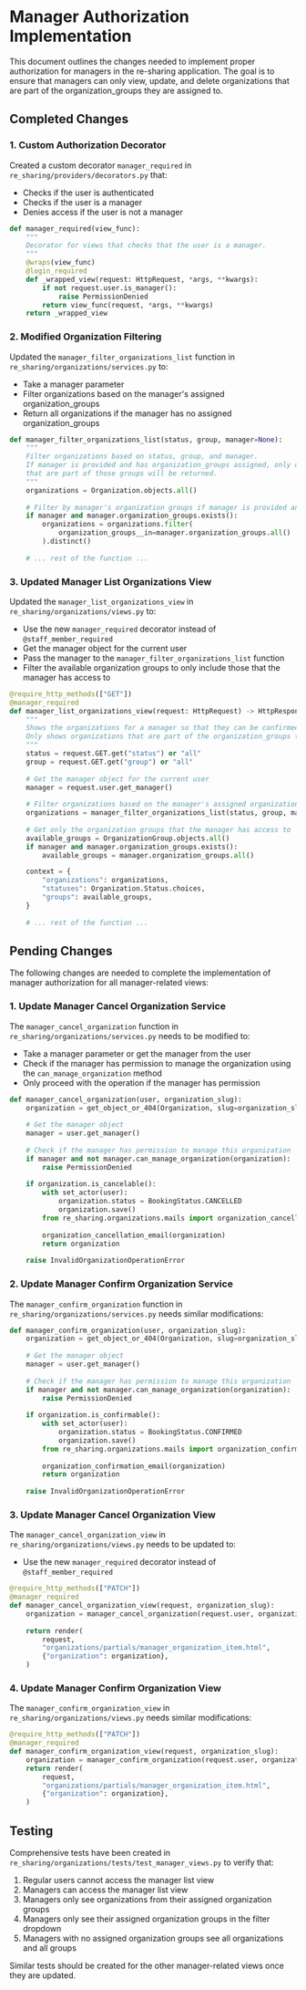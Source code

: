 # Manager Authorization Implementation

This document outlines the changes needed to implement proper authorization for managers in the re-sharing application. The goal is to ensure that managers can only view, update, and delete organizations that are part of the organization_groups they are assigned to.

## Completed Changes

### 1. Custom Authorization Decorator

Created a custom decorator `manager_required` in `re_sharing/providers/decorators.py` that:
- Checks if the user is authenticated
- Checks if the user is a manager
- Denies access if the user is not a manager

```python
def manager_required(view_func):
    """
    Decorator for views that checks that the user is a manager.
    """
    @wraps(view_func)
    @login_required
    def _wrapped_view(request: HttpRequest, *args, **kwargs):
        if not request.user.is_manager():
            raise PermissionDenied
        return view_func(request, *args, **kwargs)
    return _wrapped_view
```

### 2. Modified Organization Filtering

Updated the `manager_filter_organizations_list` function in `re_sharing/organizations/services.py` to:
- Take a manager parameter
- Filter organizations based on the manager's assigned organization_groups
- Return all organizations if the manager has no assigned organization_groups

```python
def manager_filter_organizations_list(status, group, manager=None):
    """
    Filter organizations based on status, group, and manager.
    If manager is provided and has organization_groups assigned, only organizations
    that are part of those groups will be returned.
    """
    organizations = Organization.objects.all()
    
    # Filter by manager's organization groups if manager is provided and has organization groups
    if manager and manager.organization_groups.exists():
        organizations = organizations.filter(
            organization_groups__in=manager.organization_groups.all()
        ).distinct()
    
    # ... rest of the function ...
```

### 3. Updated Manager List Organizations View

Updated the `manager_list_organizations_view` in `re_sharing/organizations/views.py` to:
- Use the new `manager_required` decorator instead of `@staff_member_required`
- Get the manager object for the current user
- Pass the manager to the `manager_filter_organizations_list` function
- Filter the available organization groups to only include those that the manager has access to

```python
@require_http_methods(["GET"])
@manager_required
def manager_list_organizations_view(request: HttpRequest) -> HttpResponse:
    """
    Shows the organizations for a manager so that they can be confirmed or cancelled.
    Only shows organizations that are part of the organization_groups that the manager is assigned to.
    """
    status = request.GET.get("status") or "all"
    group = request.GET.get("group") or "all"
    
    # Get the manager object for the current user
    manager = request.user.get_manager()
    
    # Filter organizations based on the manager's assigned organization_groups
    organizations = manager_filter_organizations_list(status, group, manager)
    
    # Get only the organization groups that the manager has access to
    available_groups = OrganizationGroup.objects.all()
    if manager and manager.organization_groups.exists():
        available_groups = manager.organization_groups.all()

    context = {
        "organizations": organizations,
        "statuses": Organization.Status.choices,
        "groups": available_groups,
    }
    
    # ... rest of the function ...
```

## Pending Changes

The following changes are needed to complete the implementation of manager authorization for all manager-related views:

### 1. Update Manager Cancel Organization Service

The `manager_cancel_organization` function in `re_sharing/organizations/services.py` needs to be modified to:
- Take a manager parameter or get the manager from the user
- Check if the manager has permission to manage the organization using the `can_manage_organization` method
- Only proceed with the operation if the manager has permission

```python
def manager_cancel_organization(user, organization_slug):
    organization = get_object_or_404(Organization, slug=organization_slug)
    
    # Get the manager object
    manager = user.get_manager()
    
    # Check if the manager has permission to manage this organization
    if manager and not manager.can_manage_organization(organization):
        raise PermissionDenied
    
    if organization.is_cancelable():
        with set_actor(user):
            organization.status = BookingStatus.CANCELLED
            organization.save()
        from re_sharing.organizations.mails import organization_cancellation_email
        
        organization_cancellation_email(organization)
        return organization
    
    raise InvalidOrganizationOperationError
```

### 2. Update Manager Confirm Organization Service

The `manager_confirm_organization` function in `re_sharing/organizations/services.py` needs similar modifications:

```python
def manager_confirm_organization(user, organization_slug):
    organization = get_object_or_404(Organization, slug=organization_slug)
    
    # Get the manager object
    manager = user.get_manager()
    
    # Check if the manager has permission to manage this organization
    if manager and not manager.can_manage_organization(organization):
        raise PermissionDenied
    
    if organization.is_confirmable():
        with set_actor(user):
            organization.status = BookingStatus.CONFIRMED
            organization.save()
        from re_sharing.organizations.mails import organization_confirmation_email
        
        organization_confirmation_email(organization)
        return organization
    
    raise InvalidOrganizationOperationError
```

### 3. Update Manager Cancel Organization View

The `manager_cancel_organization_view` in `re_sharing/organizations/views.py` needs to be updated to:
- Use the new `manager_required` decorator instead of `@staff_member_required`

```python
@require_http_methods(["PATCH"])
@manager_required
def manager_cancel_organization_view(request, organization_slug):
    organization = manager_cancel_organization(request.user, organization_slug)
    
    return render(
        request,
        "organizations/partials/manager_organization_item.html",
        {"organization": organization},
    )
```

### 4. Update Manager Confirm Organization View

The `manager_confirm_organization_view` in `re_sharing/organizations/views.py` needs similar modifications:

```python
@require_http_methods(["PATCH"])
@manager_required
def manager_confirm_organization_view(request, organization_slug):
    organization = manager_confirm_organization(request.user, organization_slug)
    return render(
        request,
        "organizations/partials/manager_organization_item.html",
        {"organization": organization},
    )
```

## Testing

Comprehensive tests have been created in `re_sharing/organizations/tests/test_manager_views.py` to verify that:
1. Regular users cannot access the manager list view
2. Managers can access the manager list view
3. Managers only see organizations from their assigned organization groups
4. Managers only see their assigned organization groups in the filter dropdown
5. Managers with no assigned organization groups see all organizations and all groups

Similar tests should be created for the other manager-related views once they are updated.
